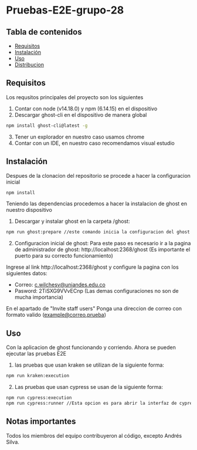 # Pruebas-E2E-grupo-28

## Tabla de contenidos

- [Requisitos](#requisitos)
- [Instalación](#instalación)
- [Uso](#uso)
- [Distribucion](#Distribucion)

## Requisitos

Los requsitos principales del proyecto son los siguientes

1. Contar con node (v14.18.0) y npm (6.14.15) en el dispositivo
2. Descargar ghost-cli en el dispositivo de manera global

```bash
npm install ghost-cli@latest -g
```

3. Tener un explorador en nuestro caso usamos chrome
4. Contar con un IDE, en nuestro caso recomendamos visual estudio

## Instalación

Despues de la clonacion del repositorio se procede a hacer la configuracion inicial

```bash
npm install
```

Teniendo las dependencias procedemos a hacer la instalacion de ghost en nuestro dispositivo

1. Descargar y instalar ghost en la carpeta /ghost:

```bash
npm run ghost:prepare //este comando inicia la configuracion del ghost con la version en la carpeta
```

2. Configuracion inicial de ghost: Para este paso es necesario ir a la pagina de administrador de ghost: http://localhost:2368/ghost (Es importante el puerto para su correcto funcionamiento)

Ingrese al link http://localhost:2368/ghost y configure la pagina con los siguientes datos:

- Correo: c.wilchesv@uniandes.edu.co
- Pasword: 2TiSXG9VVvECnp
  (Las demas configuraciones no son de mucha importancia)

En el apartado de "Invite staff users"
Ponga una direccion de correo con formato valido (example@correo.prueba)

## Uso

Con la aplicacion de ghost funcionando y corriendo. Ahora se pueden ejecutar las pruebas E2E

1. las pruebas que usan kraken se utilizan de la siguiente forma:

```bash
npm run kraken:execution
```

2. Las pruebas que usan cypress se usan de la siguiente forma:

```bash
npm run cypress:execution
npm run cypress:runner //Esta opcion es para abrir la interfaz de cypress
```

## Notas importantes

Todos los miembros del equipo contribuyeron al código, excepto Andrés Silva.
